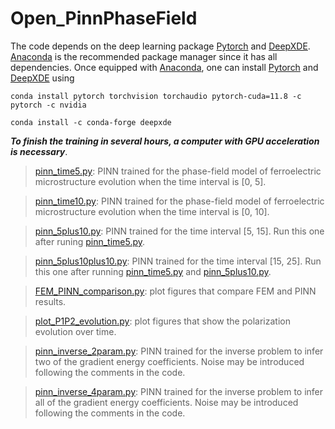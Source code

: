 # Open_PinnPhaseField
The code depends on the deep learning package [Pytorch](https://pytorch.org/) and [DeepXDE](https://deepxde.readthedocs.io/en/latest/). [Anaconda](https://docs.anaconda.com/free/anaconda/install/index.html) is the recommended package manager since it has all dependencies. Once equipped with [Anaconda](https://docs.anaconda.com/free/anaconda/install/index.html), one can install [Pytorch](https://pytorch.org/) and [DeepXDE](https://deepxde.readthedocs.io/en/latest/) using

`conda install pytorch torchvision torchaudio pytorch-cuda=11.8 -c pytorch -c nvidia`

`conda install -c conda-forge deepxde`

***To finish the training in several hours, a computer with GPU acceleration is necessary***. 

> [pinn_time5.py](https://github.com/whshangl/PINN_PhaseField/blob/main/Code/pinn_time5.py): PINN trained for the phase-field model of ferroelectric microstructure evolution when the time interval is [0, 5].

> [pinn_time10.py](https://github.com/whshangl/PINN_PhaseField/blob/main/Code/pinn_time10.py): PINN trained for the phase-field model of ferroelectric microstructure evolution when the time interval is [0, 10].

> [pinn_5plus10.py](https://github.com/whshangl/PINN_PhaseField/blob/main/Code/pinn_5plus10.py): PINN trained for the time interval [5, 15]. Run this one after runing [pinn_time5.py](https://github.com/whshangl/PINN_PhaseField/blob/main/Code/pinn_time5.py).

> [pinn_5plus10plus10.py](https://github.com/whshangl/PINN_PhaseField/blob/main/Code/pinn_5plus10plus10.py): PINN trained for the time interval [15, 25]. Run this one after running [pinn_time5.py](https://github.com/whshangl/PINN_PhaseField/blob/main/Code/pinn_time5.py) and [pinn_5plus10.py](https://github.com/whshangl/PINN_PhaseField/blob/main/Code/pinn_5plus10.py).

> [FEM_PINN_comparison.py](https://github.com/whshangl/PINN_PhaseField/blob/main/Code/FEM_PINN_comparison.py): plot figures that compare FEM and PINN results.

> [plot_P1P2_evolution.py](https://github.com/whshangl/PINN_PhaseField/blob/main/Code/plot_P1P2_evolution.py): plot figures that show the polarization evolution over time.

> [pinn_inverse_2param.py](https://github.com/whshangl/PINN_PhaseField/blob/main/Code/pinn_inverse_2param.py): PINN trained for the inverse problem to infer two of the gradient energy coefficients. Noise may be introduced following the comments in the code.

> [pinn_inverse_4param.py](https://github.com/whshangl/PINN_PhaseField/blob/main/Code/pinn_inverse_4param.py): PINN trained for the inverse problem to infer all of the gradient energy coefficients. Noise may be introduced following the comments in the code.
